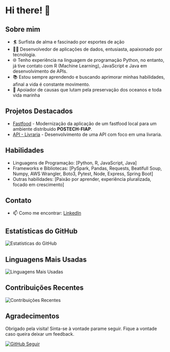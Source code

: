 # Hi there! 👋

## Sobre mim
- 🏄 Surfista de alma e fascinado por esportes de ação
- 👨‍💻 Desenvolvedor de aplicações de dados, entusiasta, apaixonado por tecnologia.
- 🌐 Tenho experiência na linguagem de programação Python, no entanto, já tive contato com R (Machine Learning), JavaScript e Java em desenvolvimento de APIs.
- 📚 Estou sempre aprendendo e buscando aprimorar minhas habilidades, afinal a vida é constante movimento.
- 🌊 Apoiador de causas que lutam pela preservação dos oceanos e toda vida marinha

## Projetos Destacados
- [Fastfood](https://github.com/b-r-u-n-o/java-challenger-food-fiap) - Modernização da aplicação de um fastfood local para um ambiente distribuído **POSTECH-FIAP**.
- [API - Livraria](https://github.com/b-r-u-n-o/api-livraria-nodejs-express-mongodb) - Desenvolvimento de uma API com foco em uma livraria.

## Habilidades
- Linguagens de Programação: [Python, R, JavaScript, Java]
- Frameworks e Bibliotecas: [PySpark, Pandas, Requests, Beatifull Soup, Numpy, AWS Wrangler, Boto3, Pytest, Node, Express, Spring Boot]
- Outras habilidades: [Paixão por aprender, experiência pluralizada, focado em crescimento]

## Contato
- 📫 Como me encontrar: [LinkedIn](https://www.linkedin.com/in/tsbruno/)


## Estatísticas do GitHub
![Estatísticas do GitHub](https://github-readme-stats.vercel.app/api?username=b-r-u-n-o&show_icons=true&theme=dark)

## Linguagens Mais Usadas
![Linguagens Mais Usadas](https://github-readme-stats.vercel.app/api/top-langs/?username=b-r-u-n-o&layout=compact&theme=dark)

## Contribuições Recentes
![Contribuições Recentes](https://github-readme-stats.vercel.app/api/wakatime?username=b-r-u-n-o&layout=compact&theme=dark)

## Agradecimentos
Obrigado pela visita! Sinta-se à vontade parame seguir. Fique a vontade caso queira deixar um feedback.

[![GitHub Seguir](https://img.shields.io/github/followers/b-r-u-n-o?label=Siga%20no%20GitHub&style=social)](https://github.com/b-r-u-n-o)

